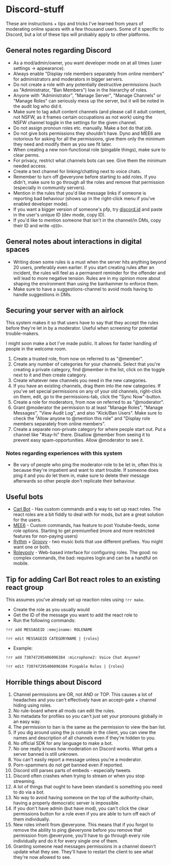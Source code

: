 # Discord-stuff

These are instructions + tips and tricks I've learned from years of moderating online spaces with a few thousand users. Some of it specific to Discord, but a lot of these tips will probably apply to other platforms.

## General notes regarding Discord

* As a mod/admin/owner, you want developer mode on at all times (user settings -> appearance).
* Always enable "Display role members separately from online members" for administrators and moderators in bigger servers.
* Do not create a role with any potentially destructive permissions (such as "Administrator, "Ban Members") low in the hierarchy of roles.
* Anyone with "Administrator", "Manage Server", "Manage Channels" or "Manage Roles" can seriously mess up the server, but it will be noted in the audit log who did it.
* Make sure to tag adult content channels (and please call it adult content, not NSFW, as it frames certain occupations as not work) using the NSFW channel toggle in the settings for the given channel.
* Do not assign pronoun roles etc. manually. Make a bot do that job.
* Do not give bots permissions they shouldn't have. Dyno and MEE6 are notorious for asking for all the permissions, give them only the minimum they need and modify them as you see fit later.
* When creating a new non-functional role (pingable things), make sure to clear perms.
* For privacy, restrict what channels bots can see. Give them the minimum needed access.
* Create a text channel for linking/chatting next to voice chats.
* Remember to turn off @everyone before starting to add roles. If you didn't, make sure to go through all the roles and remove that permission (especially in community servers).
* Mention in the rules that you'd like message links if someone is reporting bad behaviour (shows up in the right-click menu if you've enabled developer mode).
* If you want a bigger version of someone's pfp, try [discord.id](https://discord.id/) and paste in the user's unique ID (dev mode, copy ID).
* If you'd like to mention someone that isn't in the channel/in DMs, copy their ID and write `<@ID>`.


## General notes about interactions in digital spaces

* Writing down some rules is a must when the server hits anything beyond 20 users, preferably even earlier. If you start creating rules after an incident, the rules will feel as a permanent reminder for the offender and will lead to more negative tension. Rules are in my opinion more about shaping the environment than using the banhammer to enforce them.
* Make sure to have a suggestions-channel to avoid mods having to handle suggestions in DMs.

## Securing your server with an airlock

This system makes it so that users have to say that they accept the rules before they're let in by a moderator. Useful when screening for potential trouble-makers.

I might soon make a bot I've made public. It allows for faster handling of people in the welcome room.

1. Create a trusted role, from now on referred to as "@member".
2. Create any number of categories for your channels. Select that you're creating a private category, find @member in the list, click on the toggle next to it and then create category.
3. Create whatever new channels you need in the new categories.
4. If you have an existing channels, drag them into the new categories. If you've set special permissions on any of your old channels, right-click on them, edit, go to the permissions-tab, click the "Sync Now"-button.
5. Create a role for moderators, from now on referred to as "@moderator".
6. Grant @moderator the permission to at least "Manage Roles", "Manage Messages", "View Audit Log", and also "Kick/Ban Users". Make sure to check the "Allow anyone to @mention this role" and "Display role members separately from online members".
7. Create a separate non-private category for where people start out. Put a channel like "#say-hi" there. Disallow @member from seeing it to prevent easy spam-opportunities. Allow @moderator to see it.

### Notes regarding experiences with this system

* Be vary of people who ping the moderator-role to be let in, often this is because they're impatient and want to start trouble. If someone does ping it and you do let them in, make sure to delete their message afterwards so other people don't replicate their behaviour.

## Useful bots

- [Carl Bot](https://carl.gg/) - Has custom commands and a way to set up react roles. The react roles are a bit fiddly to deal with for mods, but are a great solution for the users.
- [MEE6](https://mee6.xyz) - Custom commands, has feature to post Youtube-feeds, some role options. Starting to get premiumfied (more and more restricted features for non-paying users)
- [Rythm](https://rythmbot.co/) + [Groovy](https://groovy.bot/) - two music bots that use different prefixes. You might want one or both.
- [Roleypoly](https://roleypoly.com/) - Web-based interface for configuring roles. The good: no complex commands, the bad: requires login and can be a handful on mobile.


## Tip for adding Carl Bot react roles to an existing react group

This assumes you've already set up reaction roles using `!rr make`.

* Create the role as you usually would
* Get the ID of the message you want to add the react role to
* Run the following commands:
```
!rr add MESSAGEID :emojiname: ROLENAME
```
```
!rr edit MESSAGEID CATEGORYNAME | {roles}
```
* Example:
```
!rr add 730747295406096384 :microphone2: Voice Chat Anyone?
```
```
!rr edit 730747295406096384 Pingable Roles | {roles}
```

## Horrible things about Discord

1. Channel permissions are OR, not AND or TOP. This causes a lot of headaches and you can't effectively have an accept-gate + channel hiding using roles.
2. No rule-board where all mods can edit the rules.
3. No metadata for profiles so you can't just set your pronouns globally in an easy way.
4. The permission to ban is the same as the permission to view the ban list.
5. If you dig around using the js console in the client, you can view the names and description of all channels even if they're hidden to you.
6. No official SDK for any language to make a bot.
7. No one really knows how moderation on Discord works. What gets a server banned is still unknown.
8. You can't easily report a message unless you're a moderator.
9. Porn-spammers do not get banned even if reported.
10. Discord still parses parts of embeds - especially tweets.
11. Discord often crashes when trying to stream or when you stop streaming.
12. A lot of things that ought to have been standard is something you need to do via a bot.
13. No way to avoid having someone on the top of the authority-chain, having a properly democratic server is impossible.
14. If you don't have admin (but have mod), you can't click the clear permissions button for a role even if you are able to turn off each of them individually.
15. New roles inherit from @everyone. This means that if you forgot to remove the ability to ping @everyone before you remove that permission from @everyone, you'll have to go through every role individually and do it for every single one of them.
16. Granting someone read messages permissions in a channel doesn't update what they see. They'll have to restart the client to see what they're now allowed to see.

